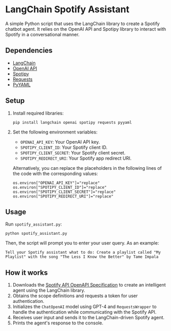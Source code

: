 # LangChain Spotify Assistant

A simple Python script that uses the LangChain library to create a Spotify chatbot agent. It relies on the OpenAI API and Spotipy library to interact with Spotify in a conversational manner.

## Dependencies

- [LangChain](https://langchain.io)
- [OpenAI API](https://www.openai.com/api/)
- [Spotipy](https://spotipy.readthedocs.io/)
- [Requests](https://docs.python-requests.org/)
- [PyYAML](https://pyyaml.org/)

## Setup

1. Install required libraries:

   ```
   pip install langchain openai spotipy requests pyyaml
   ```

2. Set the following environment variables:

   - `OPENAI_API_KEY`: Your OpenAI API key.
   - `SPOTIPY_CLIENT_ID`: Your Spotify client ID.
   - `SPOTIPY_CLIENT_SECRET`: Your Spotify client secret.
   - `SPOTIPY_REDIRECT_URI`: Your Spotify app redirect URI.
 
   Alternatively, you can replace the placeholders in the following lines of the code with the corresponding values:

   ```
   os.environ["OPENAI_API_KEY"]="replace"
   os.environ["SPOTIPY_CLIENT_ID"]="replace"
   os.environ["SPOTIPY_CLIENT_SECRET"]="replace"
   os.environ["SPOTIPY_REDIRECT_URI"]="replace"
   ```

## Usage

Run `spotify_assistant.py`:

```
python spotify_assistant.py
```

Then, the script will prompt you to enter your user query. As an example:

```
Tell your Spotify assistant what to do: Create a playlist called "My Playlist" with the song "The Less I Know the Better" by Tame Impala
```

## How it works

1. Downloads the [Spotify API OpenAPI Specification](https://raw.githubusercontent.com/APIs-guru/openapi-directory/main/APIs/spotify.com/1.0.0/openapi.yaml) to create an intelligent agent using the LangChain library.
2. Obtains the scope definitions and requests a token for user authentication.
3. Initializes the `ChatOpenAI` model using GPT-4 and `RequestsWrapper` to handle the authentication while communicating with the Spotify API.
4. Receives user input and sends it to the LangChain-driven Spotify agent.
5. Prints the agent's response to the console.